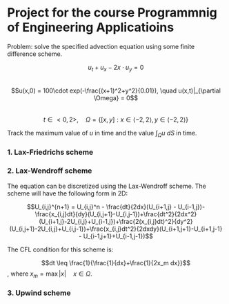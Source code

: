 # Project for the course Programmnig of Engineering Applicatioins
Problem: solve the specified advection equation using some finite difference scheme.

$$u_t+u_x -2x\cdot u_y= 0$$\
$$u(x,0) = 100\cdot exp(-\frac{(x+1)^2+y^2}{0.01}), \quad u(x,t)|_{\partial \Omega} = 0$$\
$$t \in <0,2>, \quad \Omega = \lbrace [x,y]:x\in \langle -2,2\rangle, y \in \langle -2,2\rangle \rbrace$$

Track the maximum value of $u$ in time and the value $\int_{\Omega} u\ dS$ in time.
### 1. Lax-Friedrichs scheme

### 2. Lax-Wendroff scheme
The equation can be discretized using the Lax-Wendroff scheme. The scheme will have the following form in 2D:

$$U_{i,j}^{n+1} = U_{i,j}^n - \frac{dt}{2dx}(U_{i+1,j} - U_{i-1,j})-\frac{x_{i,j}dt}{dy}(U_{i,j+1}-U_{i,j-1})+\frac{dt^2}{2dx^2}(U_{i+1,j}-2U_{i,j}+U_{i-1,j})+\frac{2(x_{i,j}dt)^2}{dy^2}(U_{i,j+1}-2U_{i,j}+U_{i,j-1})+\frac{x_{i,j}dt^2}{2dxdy}(U_{i+1,j+1}-U_{i+1,j-1} - U_{i-1,j+1}+U_{i-1,j-1})$$

The CFL condition for this scheme is:

$$dt \leq \frac{1}{\frac{1}{dx}+\frac{1}{2x_m dx}}$$,
where $x_m = \max |x|\quad x \in \Omega$.
### 3. Upwind scheme
